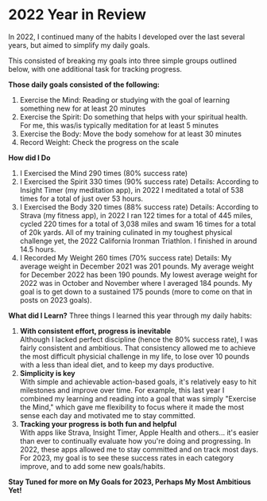 # 2022 Year in Review

In 2022, I continued many of the habits I developed over the last several years, but aimed to simplify my daily goals.

This consisted of breaking my goals into three simple groups outlined below, with one additional task for tracking progress.

**Those daily goals consisted of the following:**
1. Exercise the Mind: Reading or studying with the goal of learning something new for at least 20 minutes
2. Exercise the Spirit: Do something that helps with your spiritual health. For me, this was/is typically meditation for at least 5 minutes
3. Exercise the Body: Move the body somehow for at least 30 minutes
4. Record Weight: Check the progress on the scale

**How did I Do**
1. I Exercised the Mind 290 times (80% success rate)
2. I Exercised the Spirit 330 times (90% success rate)
Details: According to Insight Timer (my meditation app), in 2022 I meditated a total of 538 times for a total of just over 53 hours.
4. I Exercised the Body 320 times (88% success rate)
Details: According to Strava (my fitness app), in 2022 I ran 122 times for a total of 445 miles, cycled 220 times for a total of 3,038 miles and swam 16 times for a total of 20k yards. All of my training culinated in my toughest physical challenge yet, the 2022 California Ironman Triathlon. I finished in around 14.5 hours.
6. I Recorded My Weight 260 times (70% success rate)
Details: My average weight in December 2021 was 201 pounds. My average weight for December 2022 has been 190 pounds. My lowest average weight for 2022 was in October and November where I averaged 184 pounds. My goal is to get down to a sustained 175 pounds (more to come on that in posts on 2023 goals).

**What did I Learn?**
Three things I learned this year through my daily habits:
1. **With consistent effort, progress is inevitable**  
Although I lacked perfect discipline (hence the 80% success rate), I was fairly consistent and ambitious. That consistency allowed me to achieve the most difficult physicial challenge in my life, to lose over 10 pounds with a less than ideal diet, and to keep my days productive.
2. **Simplicity is key**  
With simple and achievable action-based goals, it's relatively easy to hit milestones and improve over time. For example, this last year I combined my learning and reading into a goal that was simply "Exercise the Mind," which gave me flexibility to focus where it made the most sense each day and motivated me to stay committed. 
3. **Tracking your progress is both fun and helpful**  
With apps like Strava, Insight Timer, Apple Health and others... it's easier than ever to continually evaluate how you're doing and progressing. In 2022, these apps allowed me to stay committed and on track most days. For 2023, my goal is to see these success rates in each category improve, and to add some new goals/habits.


**Stay Tuned for more on My Goals for 2023, Perhaps My Most Ambitious Yet!**

